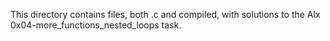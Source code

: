 This directory contains files, both .c and compiled, with solutions to the Alx 0x04-more_functions_nested_loops task.
